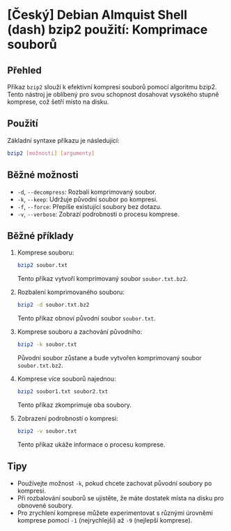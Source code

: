 # [Český] Debian Almquist Shell (dash) bzip2 použití: Komprimace souborů

## Přehled
Příkaz `bzip2` slouží k efektivní kompresi souborů pomocí algoritmu bzip2. Tento nástroj je oblíbený pro svou schopnost dosahovat vysokého stupně komprese, což šetří místo na disku.

## Použití
Základní syntaxe příkazu je následující:

```bash
bzip2 [možnosti] [argumenty]
```

## Běžné možnosti
- `-d`, `--decompress`: Rozbalí komprimovaný soubor.
- `-k`, `--keep`: Udržuje původní soubor po kompresi.
- `-f`, `--force`: Přepíše existující soubory bez dotazu.
- `-v`, `--verbose`: Zobrazí podrobnosti o procesu komprese.

## Běžné příklady
1. Komprese souboru:
   ```bash
   bzip2 soubor.txt
   ```
   Tento příkaz vytvoří komprimovaný soubor `soubor.txt.bz2`.

2. Rozbalení komprimovaného souboru:
   ```bash
   bzip2 -d soubor.txt.bz2
   ```
   Tento příkaz obnoví původní soubor `soubor.txt`.

3. Komprese souboru a zachování původního:
   ```bash
   bzip2 -k soubor.txt
   ```
   Původní soubor zůstane a bude vytvořen komprimovaný soubor `soubor.txt.bz2`.

4. Komprese více souborů najednou:
   ```bash
   bzip2 soubor1.txt soubor2.txt
   ```
   Tento příkaz zkomprimuje oba soubory.

5. Zobrazení podrobností o kompresi:
   ```bash
   bzip2 -v soubor.txt
   ```
   Tento příkaz ukáže informace o procesu komprese.

## Tipy
- Používejte možnost `-k`, pokud chcete zachovat původní soubory po kompresi.
- Při rozbalování souborů se ujistěte, že máte dostatek místa na disku pro obnovené soubory.
- Pro zrychlení komprese můžete experimentovat s různými úrovněmi komprese pomocí `-1` (nejrychlejší) až `-9` (nejlepší komprese).